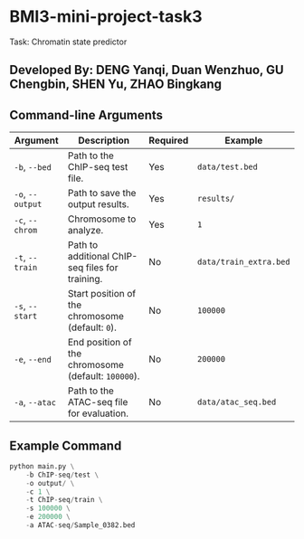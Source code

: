 # BMI3-mini-project-task3
Task: Chromatin state predictor


Developed By: DENG Yanqi, Duan Wenzhuo, GU Chengbin, SHEN Yu, ZHAO Bingkang
---

## Command-line Arguments
| Argument                | Description                                                   | Required | Example                     |
|-------------------------|---------------------------------------------------------------|----------|-----------------------------|
| `-b`, `--bed`           | Path to the ChIP-seq test file.                               | Yes      | `data/test.bed`            |
| `-o`, `--output`        | Path to save the output results.                              | Yes      | `results/`                 |
| `-c`, `--chrom`         | Chromosome to analyze.                                        | Yes      | `1`                        |
| `-t`, `--train`         | Path to additional ChIP-seq files for training.               | No       | `data/train_extra.bed`     |
| `-s`, `--start`         | Start position of the chromosome (default: `0`).              | No       | `100000`                   |
| `-e`, `--end`           | End position of the chromosome (default: `100000`).           | No       | `200000`                   |
| `-a`, `--atac`          | Path to the ATAC-seq file for evaluation.                     | No       | `data/atac_seq.bed`        |

## Example Command
```python
python main.py \
    -b ChIP-seq/test \
    -o output/ \
    -c 1 \
    -t ChIP-seq/train \
    -s 100000 \
    -e 200000 \
    -a ATAC-seq/Sample_0382.bed
```
